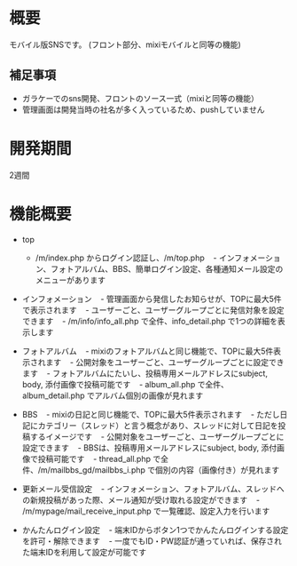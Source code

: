 # 概要
モバイル版SNSです。
(フロント部分、mixiモバイルと同等の機能)

## 補足事項
- ガラケーでのsns開発、フロントのソース一式（mixiと同等の機能）
- 管理画面は開発当時の社名が多く入っているため、pushしていません

# 開発期間
2週間

# 機能概要

- top
    - /m/index.php からログイン認証し、/m/top.php
    - インフォメーション、フォトアルバム、BBS、簡単ログイン設定、各種通知メール設定のメニューがあります

- インフォメーション
    - 管理画面から発信したお知らせが、TOPに最大5件で表示されます
    - ユーザーごと、ユーザーグループごとに発信対象を設定できます
    - /m/info/info_all.php で全件、info_detail.php で1つの詳細を表示します
- フォトアルバム
    - mixiのフォトアルバムと同じ機能で、TOPに最大5件表示されます
    - 公開対象をユーザーごと、ユーザーグループごとに設定できます
    - フォトアルバムにたいし、投稿専用メールアドレスにsubject, body, 添付画像で投稿可能です
    - album_all.php で全件、album_detail.php でアルバム個別の画像が見れます
- BBS
    - mixiの日記と同じ機能で、TOPに最大5件表示されます
    - ただし日記にカテゴリー（スレッド）と言う概念があり、スレッドに対して日記を投稿するイメージです
    - 公開対象をユーザーごと、ユーザーグループごとに設定できます
    - BBSは、投稿専用メールアドレスにsubject, body, 添付画像で投稿可能です
    - thread_all.php で全件、/m/mailbbs_gd/mailbbs_i.php で個別の内容（画像付き）が見れます
- 更新メール受信設定
    - インフォメーション、フォトアルバム、スレッドへの新規投稿があった際、メール通知が受け取れる設定ができます
    - /m/mypage/mail_receive_input.php で一覧確認、設定入力を行います
- かんたんログイン設定
    - 端末IDからボタン1つでかんたんログインする設定を許可・解除できます
    - 一度でもID・PW認証が通っていれば、保存された端末IDを利用して設定が可能です
